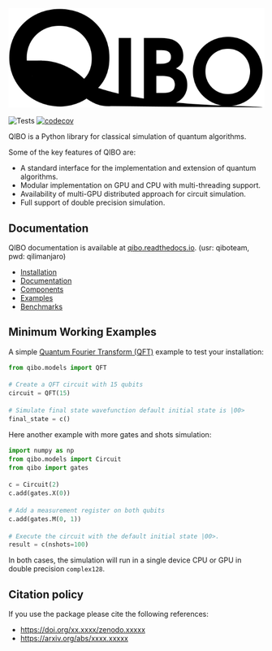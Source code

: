 ![logo](doc/source/qibo_logo.svg)

![Tests](https://github.com/Quantum-TII/qibo/workflows/Tests/badge.svg)
[![codecov](https://codecov.io/gh/Quantum-TII/qibo/branch/master/graph/badge.svg?token=1EKZKVEVX0)](https://codecov.io/gh/Quantum-TII/qibo)

QIBO is a Python library for classical simulation of quantum algorithms.

Some of the key features of QIBO are:
- A standard interface for the implementation and extension of quantum algorithms.
- Modular implementation on GPU and CPU with multi-threading support.
- Availability of multi-GPU distributed approach for circuit simulation.
- Full support of double precision simulation.

## Documentation

QIBO documentation is available at [qibo.readthedocs.io](http://34.240.99.72/). (usr: qiboteam, pwd: qilimanjaro)

- [Installation](http://34.240.99.72/installation.html)
- [Documentation](http://34.240.99.72)
- [Components](http://34.240.99.72/qibo.html)
- [Examples](http://34.240.99.72/examples.html)
- [Benchmarks](http://34.240.99.72/benchmarks.html)

## Minimum Working Examples

A simple [Quantum Fourier Transform (QFT)](https://en.wikipedia.org/wiki/Quantum_Fourier_transform) example to test your installation:
```python
from qibo.models import QFT

# Create a QFT circuit with 15 qubits
circuit = QFT(15)

# Simulate final state wavefunction default initial state is |00>
final_state = c()
```

Here another example with more gates and shots simulation:

```python
import numpy as np
from qibo.models import Circuit
from qibo import gates

c = Circuit(2)
c.add(gates.X(0))

# Add a measurement register on both qubits
c.add(gates.M(0, 1))

# Execute the circuit with the default initial state |00>.
result = c(nshots=100)
```

In both cases, the simulation will run in a single device CPU or GPU in double precision `complex128`.

## Citation policy

If you use the package please cite the following references:
- https://doi.org/xx.xxxx/zenodo.xxxxx
- https://arxiv.org/abs/xxxx.xxxxx
